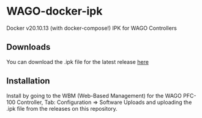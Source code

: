 # WAGO-docker-ipk
Docker v20.10.13 (with docker-compose!) IPK for WAGO Controllers


## Downloads
You can download the .ipk file for the latest release [here](https://github.com/HeroBalancer/WAGO-docker-ipk/releases/latest)


## Installation
Install by going to the WBM (Web-Based Management) for the WAGO PFC-100 Controller, Tab: Configuration => Software Uploads 
and uploading the .ipk file from the releases on this repository.
